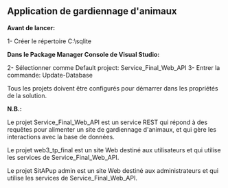 ## Application de gardiennage d'animaux 

**Avant de lancer:**

1- Créer le répertoire C:\sqlite

**Dans le Package Manager Console de Visual Studio:** 

2- Sélectionner comme Default project: Service_Final_Web_API
3- Entrer la commande: Update-Database

Tous les projets doivent être configurés pour démarrer dans les propriétés de la solution.

**N.B.:** 

Le projet Service_Final_Web_API est un service REST qui répond à des requêtes pour alimenter un site de gardiennage d'animaux, et qui gère les interactions avec la base de données.

Le projet web3_tp_final est un site Web destiné aux utilisateurs et qui utilise les services de Service_Final_Web_API.

Le projet SitAPup admin est un site Web destiné aux administrateurs et qui utilise les services de Service_Final_Web_API.
